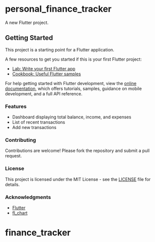 # personal_finance_tracker

A new Flutter project.

## Getting Started

This project is a starting point for a Flutter application.

A few resources to get you started if this is your first Flutter project:

- [Lab: Write your first Flutter app](https://docs.flutter.dev/get-started/codelab)
- [Cookbook: Useful Flutter samples](https://docs.flutter.dev/cookbook)

For help getting started with Flutter development, view the
[online documentation](https://docs.flutter.dev/), which offers tutorials,
samples, guidance on mobile development, and a full API reference.

### Features

- Dashboard displaying total balance, income, and expenses
- List of recent transactions
- Add new transactions

### Contributing

Contributions are welcome! Please fork the repository and submit a pull request.

### License

This project is licensed under the MIT License - see the [LICENSE](LICENSE) file for details.

### Acknowledgments

- [Flutter](https://flutter.dev/)
- [fl_chart](https://pub.dev/packages/fl_chart)
# finance_tracker

